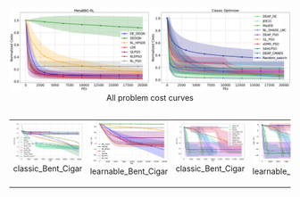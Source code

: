 <div>
	<img src="all_problem_cost_curve_logX.png"/>
	</div>
	<div align="center">
		All problem cost curves
	</div>


<table>
​	<tr>
		<td>
			<div>
				<img src="classic_Bent_Cigar_log_cost_curve.png"/>
			</div>
			<div align="center">
				classic_Bent_Cigar
			</div>
​		</td>
​		<td>
			<div>
				<img src="learnable_Bent_Cigar_log_cost_curve.png"/>
			</div>
	                <div align="center">
				learnable_Bent_Cigar
			</div>
​		</td>
​		<td>
			<div>
				<img src="classic_Linear_Slope_log_cost_curve.png"/>
			</div>
	                <div align="center">
				classic_Bent_Cigar
			</div>
​		</td>
​		<td>
			<div>
				<img src="classic_Linear_Slope_log_cost_curve.png"/>
			</div>
	                <div align="center">
				learnable_Bent_Cigar
			</div>
​		</td>
​	</tr>
</table>
